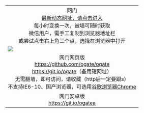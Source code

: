 ﻿<table>
  <tr></tr>
  <!--tr><td colspan=2 align=center><img src="https://cloud.githubusercontent.com/assets/11880933/13434984/f430fae2-e012-11e5-814f-c2df1e82b247.jpg" /></td></tr-->
  <tr><td colspan=2 align=center>网门<br/>
    <a href="https://d3tf75297ofr95.cloudfront.net">最新动态网址，请点击进入</a><br/>每小时变换一次，被墙可随时获取<br/>微信用户，需手工复制到浏览器地址栏<br>或尝试点击右上角三个点，选择在浏览器中打开
    <!--br>* IE6打开动态网址须在选项中勾选TLS 1.0--></td>
  </tr>
  <tr>
    <td colspan=2><a href="https://d3tf75297ofr95.cloudfront.net" target="_blank"><img src="https://cloud.githubusercontent.com/assets/11880933/15631437/70d0a74e-259d-11e6-946f-6237b4b657bd.jpg" /></a></td> 
  </tr>
  <tr>
    <td colspan=2 align=center>网门网页版<br/>
      <a href="https://github.com/ogate/ogate/blob/master/README.md" target="_blank">https://github.com/ogate/ogate</a><br/>
      <a href="https://git.io/ogate" target="_blank">https://git.io/ogate</a>（备用短网址）<br>
      无需翻墙，即可访问，请收藏（http后一定要跟s）<br/>
      不支持IE6-10、国产浏览器，可选用<a href="https://d3tf75297ofr95.cloudfront.net/ogUP.aspx?name=2A/ChromePortable.zip">谷歌浏览器Chrome</a></td>
  </tr>
  <tr>
    <td colspan=2 align=center>网门安卓版<br/><a href="https://d3tf75297ofr95.cloudfront.net/ogUP.aspx?name=2A/oGate101.apk">https://git.io/ogatea</a></td>
  </tr>
  <!--tr>
    <td colspan=2 align=center>可能失效的动态网址
    </td>
  </tr-->
</table>
